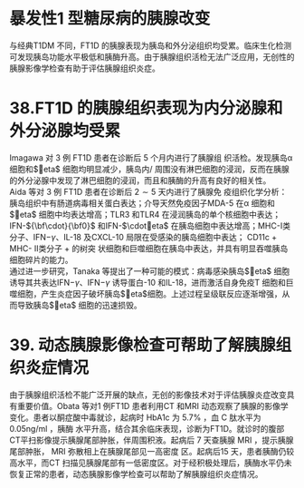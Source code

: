 # 暴发性1 型糖尿病的胰腺改变  
与经典T1DM 不同，FT1D 的胰腺表现为胰岛和外分泌组织均受累。临床生化检测可发现胰岛功能水平极低和胰酶升高。由于胰腺组织活检无法广泛应用，无创性的胰腺影像学检查有助于评估胰腺组织炎症。  
# 38.FT1D 的胰腺组织表现为内分泌腺和外分泌腺均受累  
Imagawa  对 3  例 FT1D  患者在诊断后 5  个月内进行了胰腺组 织活检。发现胰岛$\upalpha$ 细胞和$eta$ 细胞均明显减少，胰岛内/ 周围没有淋巴细胞的浸润，反而在胰腺的外分泌腺中发现了淋巴细胞的浸润，而且和胰酶的升高有良好的相关性。  
Aida  等对 3  例 FT1D  患者在诊断后 $2\sim5$  天内进行了胰腺免 疫组织化学分析：胰岛组织中有肠道病毒相关蛋白表达；介导天然免疫因子MDA-5 在$\upalpha$ 细胞和$eta$ 细胞中均表达增高；TLR3 和TLR4 在浸润胰岛的单个核细胞中表达；IFN-${\bf\cdot}{\bf0}$ 和IFN-$\cdoteta$ 在胰岛细胞中表达增高；MHC-Ⅰ类分子、$\mathrm{IFN-}\gamma$、IL-18 及CXCL-10 局限在受感染的胰岛细胞中表达； CD11c + MHC- Ⅱ类分子 +   的树突 状细胞和巨噬细胞在胰岛中表达，并具有明显吞噬胰岛细胞碎片的能力。  
通过进一步研究，Tanaka 等提出了一种可能的模式：病毒感染胰岛$eta$ 细胞诱导其共表达$\mathrm{IFN-}\gamma$、$\mathrm{IFN-}\gamma$ 诱导蛋白-10 和IL-18，进而激活自身免疫T 细胞和巨噬细胞，产生炎症因子破坏胰岛$eta$细胞。上述过程呈级联反应逐渐增强，从而导致胰岛$eta$ 细胞的迅速损毁。  
# 39. 动态胰腺影像检查可帮助了解胰腺组织炎症情况  
由于胰腺组织活检不能广泛开展的缺点，无创的影像技术对于评估胰腺炎症改变具有重要价值。Obata 等对1 例FT1D 患者利用CT 和MRI 动态观察了胰腺的影像学变化。患者以酮症酸中毒就诊，起病时 HbA1c  为 $5.7\%$ ，血 C  肽水平为 $0.05\mathrm{ng}/\mathrm{ml}$ ，胰酶 水平升高，结合其余临床表现，诊断为FT1D。就诊时的腹部CT平扫影像提示胰腺尾部肿胀，伴周围积液。起病后 7  天查胰腺 MRI ，提示胰腺尾部肿胀， MRI  弥散相上在胰腺尾部见一高密度 区。起病后15 天，患者胰酶仍较高水平，而CT 扫描见胰腺尾部有一低密度区。对于经积极处理后，胰酶水平仍未恢复正常的患者，动态胰腺影像学检查可以帮助了解胰腺组织炎症情况。  
